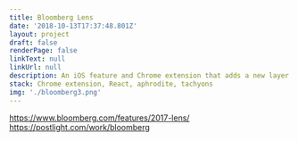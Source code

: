 ```yaml
---
title: Bloomberg Lens
date: '2018-10-13T17:37:48.801Z'
layout: project
draft: false
renderPage: false
linkText: null
linkUrl: null
description: An iOS feature and Chrome extension that adds a new layer of financial insight to any news article, from any website.
stack: Chrome extension, React, aphrodite, tachyons
img: './bloomberg3.png'
---
```


https://www.bloomberg.com/features/2017-lens/
https://postlight.com/work/bloomberg
